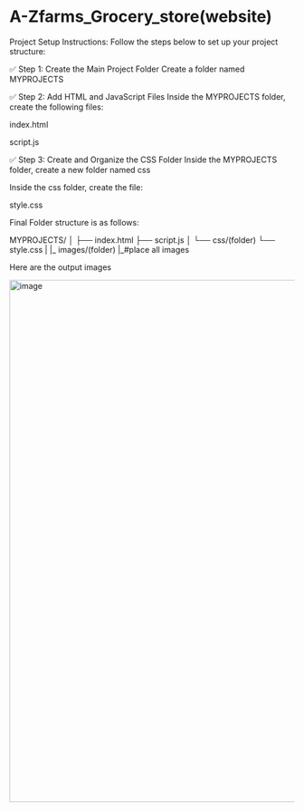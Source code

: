 # A-Zfarms_Grocery_store(website)
 Project Setup Instructions:
 Follow the steps below to set up your project structure:

 ✅ Step 1: Create the Main Project Folder
Create a folder named MYPROJECTS

✅ Step 2: Add HTML and JavaScript Files
Inside the MYPROJECTS folder, create the following files:

index.html

script.js

✅ Step 3: Create and Organize the CSS Folder
Inside the MYPROJECTS folder, create a new folder named css

Inside the css folder, create the file:

style.css

Final Folder structure is as follows:

MYPROJECTS/
│
├── index.html
├── script.js
│
└── css/(folder)
    └── style.css
|
|_ images/(folder)
   |_#place all images

   Here are the output images 

   <img width="1904" height="922" alt="image" src="https://github.com/user-attachments/assets/3d1ca5a2-6536-4de1-945a-f8d11c030466" />

